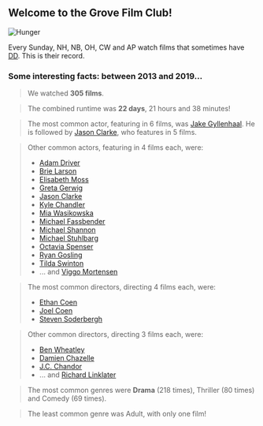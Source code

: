 ## Welcome to the Grove Film Club!

![Hunger](http://3.bp.blogspot.com/-4D39tr1ppW4/U77gdu3cj1I/AAAAAAAAKkI/jbH_1CR3WAA/s1600/H+mopping.bmp)

Every Sunday, NH, NB, OH, CW and AP watch films that sometimes have [DD](https://www.doesthedogdie.com). This is their record.

### Some interesting facts: between 2013 and 2019...

> We watched **305 films**.

> The combined runtime was **22 days**, 21 hours and 38 minutes!

> The most common actor, featuring in 6 films, was [Jake Gyllenhaal](http://www.imdb.com/name/nm0350453/). He is followed by [Jason Clarke](http://www.imdb.com/name/nm0164809/), who features in 5 films.

> Other common actors, featuring in 4 films each, were: 
> * [Adam Driver](http://www.imdb.com/name/nm3485845/)
> * [Brie Larson](http://www.imdb.com/name/nm0488953/)
> * [Elisabeth Moss](https://www.imdb.com/name/nm0005253/)
> * [Greta Gerwig](http://www.imdb.com/name/nm1950086/)
> * [Jason Clarke](http://www.imdb.com/name/nm0164809/)
> * [Kyle Chandler](https://www.imdb.com/name/nm0151419/)
> * [Mia Wasikowska](http://www.imdb.com/name/nm1985859/)
> * [Michael Fassbender](http://www.imdb.com/name/nm1055413/)
> * [Michael Shannon](https://www.imdb.com/name/nm0788335/)
> * [Michael Stuhlbarg](https://www.imdb.com/name/nm0836121/)
> * [Octavia Spenser](https://www.imdb.com/name/nm0818055/)
> * [Ryan Gosling](https://www.imdb.com/name/nm0331516/)
> * [Tilda Swinton](http://www.imdb.com/name/nm0842770/)
> * ... and [Viggo Mortensen](https://www.imdb.com/name/nm0001557/)

<!--
> Other common actors, featuring in 3 films each, were:
> * [Agata Kulesza](https://www.imdb.com/name/nm0474492/)
> * [Amy Adams](https://www.imdb.com/name/nm0010736/)
> * [Billy Crudup](https://www.imdb.com/name/nm0001082/)
> * [Channing Tatum](https://www.imdb.com/name/nm1475594/)
> * [Carey Mulligan](https://www.imdb.com/name/nm1659547/)
> * [Elle Fanning](https://www.imdb.com/name/nm1102577/)
> * [Guy Pearce](https://www.imdb.com/name/nm0001602/)
> * [Isabelle Huppert](http://www.imdb.com/name/nm0001376/)
> * [Jeremy Renner](http://www.imdb.com/name/nm0719637/)
> * [Jesse Eisenberg](http://www.imdb.com/name/nm0251986/)
> * [Jessica Chastain](https://www.imdb.com/name/nm1567113/)
> * [Julianne Moore](https://www.imdb.com/name/nm0000194/)
> * [John C. Reilly](https://www.imdb.com/name/nm0000604/)
> * [Josh Brolin](https://www.imdb.com/name/nm0000982/)
> * [Kevin Costner](https://www.imdb.com/name/nm0000126/)
> * [Kirsten Dunst](https://www.imdb.com/name/nm0000379/)
> * [Matthias Schoenaerts](https://www.imdb.com/name/nm0774386/)
> * [Oscar Isaac](https://www.imdb.com/name/nm1209966/)
> * [Peter Sarsgaard](https://www.imdb.com/name/nm0765597/)
> * [Ralph Fiennes](http://www.imdb.com/name/nm0000146/)
> * [Robert Pattinson](https://www.imdb.com/name/nm1500155/)
> * [Rooney Mara](https://www.imdb.com/name/nm1913734/)
> * [Sam Neill](https://www.imdb.com/name/nm0000554/)
> * [Shia LaBeouf](https://www.imdb.com/name/nm0479471/)
> * ... and [Tom Hardy](https://www.imdb.com/name/nm0362766/)
-->

> The most common directors, directing 4 films each, were:
> * [Ethan Coen](https://www.imdb.com/name/nm0001053/)
> * [Joel Coen](https://www.imdb.com/name/nm0001054/)
> * [Steven Soderbergh](https://www.imdb.com/name/nm0001752/)

> Other common directors, directing 3 films each, were:
> * [Ben Wheatley](https://www.imdb.com/name/nm1296554/)
> * [Damien Chazelle]()
> * [J.C. Chandor](https://www.imdb.com/name/nm1170855/)
> * ... and [Richard Linklater](https://www.imdb.com/name/nm0000500/)

> The most common genres were **Drama** (218 times), Thriller (80 times) and Comedy (69 times).

> The least common genre was Adult, with only one film!
